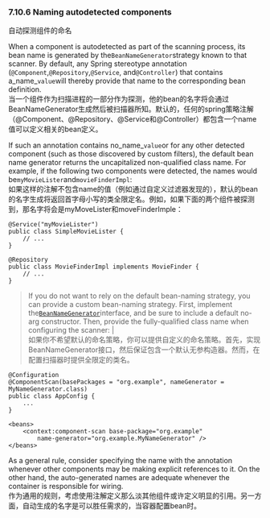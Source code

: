 ### 7.10.6 Naming autodetected components

自动探测组件的命名

When a component is autodetected as part of the scanning process, its bean name is generated by the`BeanNameGenerator`strategy known to that scanner. By default, any Spring stereotype annotation \(`@Component`,`@Repository`,`@Service`, and`@Controller`\) that contains a_name_`value`will thereby provide that name to the corresponding bean definition.  
当一个组件作为扫描进程的一部分作为探测，他的bean的名字将会通过BeanNameGenerator生成然后被扫描器所知。默认的，任何的spring策略注解（@Component、@Repository、@Service和@Controller）都包含一个name值可以定义相关的bean定义。

If such an annotation contains no_name_`value`or for any other detected component \(such as those discovered by custom filters\), the default bean name generator returns the uncapitalized non-qualified class name. For example, if the following two components were detected, the names would be`myMovieLister`and`movieFinderImpl`:  
如果这样的注解不包含name的值（例如通过自定义过滤器发现的），默认的bean的名字生成将返回首字母小写的类全限定名。例如，如果下面的两个组件被探测到，那名字将会是myMoveLister和moveFinderImple：

```
@Service("myMovieLister")
public class SimpleMovieLister {
    // ...
}
```

```
@Repository
public class MovieFinderImpl implements MovieFinder {
    // ...
}
```

> If you do not want to rely on the default bean-naming strategy, you can provide a custom bean-naming strategy. First, implement the[`BeanNameGenerator`](http://docs.spring.io/spring-framework/docs/4.3.11.RELEASE/javadoc-api/org/springframework/beans/factory/support/BeanNameGenerator.html)interface, and be sure to include a default no-arg constructor. Then, provide the fully-qualified class name when configuring the scanner: \|  
> 如果你不希望默认的命名策略，你可以提供自定义的命名策略。首先，实现BeanNameGenerator接口，然后保证包含一个默认无参构造器。然而，在配置扫描器时提供全限定的类名。

```
@Configuration
@ComponentScan(basePackages = "org.example", nameGenerator = MyNameGenerator.class)
public class AppConfig {
    ...
}
```

```
<beans>
    <context:component-scan base-package="org.example"
        name-generator="org.example.MyNameGenerator" />
</beans>
```

As a general rule, consider specifying the name with the annotation whenever other components may be making explicit references to it. On the other hand, the auto-generated names are adequate whenever the container is responsible for wiring.  
作为通用的规则，考虑使用注解定义那么淡其他组件或许定义明显的引用。另一方面，自动生成的名字是可以胜任需求的，当容器配置bean时。

